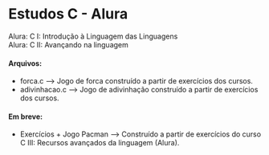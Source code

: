 # Estudos C - Alura
Alura: C I: Introdução à Linguagem das Linguagens<br>
Alura: C II: Avançando na linguagem

#### Arquivos:<br>
- forca.c --> Jogo de forca construído a partir de exercícios dos cursos.<br>
- adivinhacao.c --> Jogo de adivinhação construído a partir de exercícios dos cursos.

#### Em breve:
- Exercícios + Jogo Pacman --> Construído a partir de exercícios do curso C III: Recursos avançados da linguagem (Alura).
